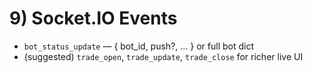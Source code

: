 
# 9) Socket.IO Events

- `bot_status_update` — { bot_id, push?, ... } or full bot dict
- (suggested) `trade_open`, `trade_update`, `trade_close` for richer live UI

